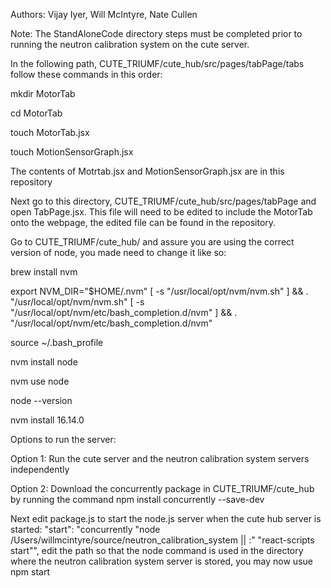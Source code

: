 Authors: Vijay Iyer, Will McIntyre, Nate Cullen

Note: The StandAloneCode directory steps must be completed prior to running the neutron calibration system on the cute server.

In the following path, CUTE_TRIUMF/cute_hub/src/pages/tabPage/tabs follow these commands in this order:

mkdir MotorTab

cd MotorTab

touch MotorTab.jsx

touch MotionSensorGraph.jsx

The contents of Motrtab.jsx and MotionSensorGraph.jsx are in this repository

Next go to this directory, CUTE_TRIUMF/cute_hub/src/pages/tabPage and open TabPage.jsx. This file will need to be edited to include the MotorTab onto the webpage, the edited file can be found in the repository.

Go to CUTE_TRIUMF/cute_hub/ and assure you are using the correct version of node, you made need to change it like so:

brew install nvm

export NVM_DIR="$HOME/.nvm"
[ -s "/usr/local/opt/nvm/nvm.sh" ] && . "/usr/local/opt/nvm/nvm.sh"
[ -s "/usr/local/opt/nvm/etc/bash_completion.d/nvm" ] && . "/usr/local/opt/nvm/etc/bash_completion.d/nvm"

source ~/.bash_profile

nvm install node

nvm use node

node --version

nvm install 16.14.0

Options to run the server:

Option 1: Run the cute server and the neutron calibration system servers independently

Option 2: Download the concurrently package in CUTE_TRIUMF/cute_hub by running the command npm install concurrently --save-dev

Next edit package.js to start the node.js server when the cute hub server is started: "start": "concurrently \"node /Users/willmcintyre/source/neutron_calibration_system || :\" \"react-scripts start\"",
edit the path so that the node command is used in the directory where the neutron calibration system server is stored, you may now usue npm start

